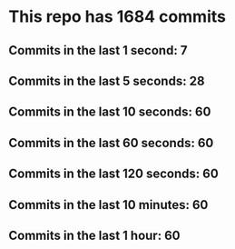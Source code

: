 # This repo has 1684 commits

## Commits in the last 1 second: 7
## Commits in the last 5 seconds: 28
## Commits in the last 10 seconds: 60
## Commits in the last 60 seconds: 60
## Commits in the last 120 seconds: 60
## Commits in the last 10 minutes: 60
## Commits in the last 1 hour: 60
